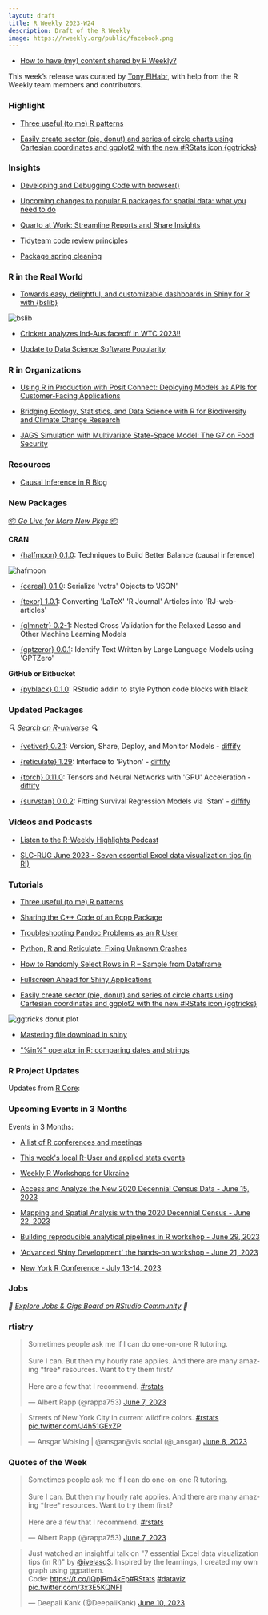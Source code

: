 ```yaml
---
layout: draft
title: R Weekly 2023-W24
description: Draft of the R Weekly
image: https://rweekly.org/public/facebook.png
---
```


+ [How to have (my) content shared by R Weekly?](https://github.com/rweekly/rweekly.org#how-to-have-my-content-shared-by-r-weekly)

This week’s release was curated by [Tony ElHabr](https://twitter.com/TonyElHabr), with help from the R Weekly team members and contributors.



###  Highlight

+ [Three useful (to me) R patterns](https://masalmon.eu/2023/06/06/basic-patterns/)

+ [Easily create sector (pie, donut) and series of circle charts using Cartesian coordinates and ggplot2 with the new #RStats icon {ggtricks}](https://www.abdoulblog.com/posts/2023-05-31_ggtricks-intro/)

### Insights

+ [Developing and Debugging Code with browser()](https://mjfrigaard.github.io/posts/debugging/)

+ [Upcoming changes to popular R packages for spatial data: what you need to do](https://geocompx.org/post/2023/rgdal-retirement/)

+ [Quarto at Work: Streamline Reports and Share Insights](https://posit.co/blog/quarto-at-work/)

+ [Tidyteam code review principles](https://www.tidyverse.org/blog/2023/06/code-review-principles/)

+ [Package spring cleaning](https://www.tidyverse.org/blog/2023/06/spring-cleaning-2023/)

### R in the Real World

+ [Towards easy, delightful, and customizable dashboards in Shiny for R with {bslib}](https://shiny.posit.co/blog/posts/bslib-dashboards/)

![bslib](https://raw.githubusercontent.com/rweekly/image/master/2023/W24/bslib.png)

+ [Cricketr analyzes Ind-Aus faceoff in WTC 2023!!](https://gigadom.in/2023/06/05/cricketr-analyzes-ind-aus-faceoff-in-wtc-2023/)

+ [Update to Data Science Software Popularity](https://r4stats.com/2023/06/07/update-to-data-science-software-popularity/)

###  R in Organizations

+ [Using R in Production with Posit Connect: Deploying Models as APIs for Customer-Facing Applications](https://posit.co/blog/using-r-in-production-with-posit-connect/)

+ [Bridging Ecology, Statistics, and Data Science with R for Biodiversity and Climate Change Research](https://www.r-consortium.org/blog/2023/06/06/ecology-statistics-data-science-r-for-biodiversity-climate-change-research-2)

+ [JAGS Simulation with Multivariate State-Space Model: The G7 on Food Security](https://datageeek.com/2023/06/07/jags-simulation-with-multivariate-state-space-model-g7-on-food-security/)

###  Resources

+ [Causal Inference in R Blog](https://r-causal.github.io/r-causal-blog/)

###  New Packages

<p class="added-hostname"><a href="https://rweekly.org/live" target="_blank" class="externalLink">📦 <i>Go Live for More New Pkgs</i> 📦</a></p>


**CRAN**

+ [{halfmoon} 0.1.0](https://r-causal.github.io/r-causal-blog/posts/introducing-halfmoon/): Techniques to Build Better Balance (causal inference)

![hafmoon](https://raw.githubusercontent.com/rweekly/image/master/2023/W24/geom_mirror_histogram.png)


+ [{cereal} 0.1.0](https://cran.r-project.org/package=cereal): Serialize 'vctrs' Objects to 'JSON'

+ [{texor} 1.0.1](https://cran.r-project.org/package=texor): Converting 'LaTeX' 'R Journal' Articles into 'RJ-web-articles'

+ [{glmnetr} 0.2-1](https://cran.r-project.org/package=glmnetr): Nested Cross Validation for the Relaxed Lasso and Other Machine
Learning Models

+ [{gptzeror} 0.0.1](https://cran.r-project.org/package=gptzeror): Identify Text Written by Large Language Models using 'GPTZero'

**GitHub or Bitbucket**

+ [{pyblack} 0.1.0](https://github.com/erictleung/pyblack): RStudio addin to style Python code blocks with black

### Updated Packages

<i>🔍 [Search on R-universe](https://r-universe.dev/search/) 🔍</i>

+ [{vetiver} 0.2.1](https://posit.co/blog/vetiver-sagemaker/): Version, Share, Deploy, and Monitor Models - [diffify](https://diffify.com/R/vetiver)

+ [{reticulate} 1.29](https://posit.co/blog/reticulate-1-29/): Interface to 'Python' - [diffify](https://diffify.com/R/reticulate)

+ [{torch} 0.11.0](https://blogs.rstudio.com/tensorflow/posts/2023-06-07-torch-0-11): Tensors and Neural Networks with 'GPU' Acceleration - [diffify](https://diffify.com/R/torch)

+ [{survstan} 0.0.2](https://cran.r-project.org/package=survstan): Fitting Survival Regression Models via 'Stan' - [diffify](https://diffify.com/R/survstan)

###  Videos and Podcasts

* [Listen to the R-Weekly Highlights Podcast](https://rweekly.fireside.fm/)

+ [SLC-RUG June 2023 - Seven essential Excel data visualization tips (in R!)](https://www.youtube.com/watch?v=XEDOfUp_O7w)


###  Tutorials

+ [Three useful (to me) R patterns](https://masalmon.eu/2023/06/06/basic-patterns/)

+ [Sharing the C++ Code of an Rcpp Package](https://epiverse-trace.github.io/posts/share-cpp/index.html)

+ [Troubleshooting Pandoc Problems as an R User](https://ropensci.org/blog/2023/06/01/troubleshooting-pandoc-problems-as-an-r-user/)


+ [Python, R and Reticulate: Fixing Unknown Crashes](https://wazrak.com/python-r-reticulate-and-fixing-unknown-crashes/)

+ [How to Randomly Select Rows in R – Sample from Dataframe](https://www.marsja.se/how-to-randomly-select-rows-in-r-sample/)

+ [Fullscreen Ahead for Shiny Applications](https://www.jumpingrivers.com/blog/fullscreen-r-shiny-javascript-api/)

+ [Easily create sector (pie, donut) and series of circle charts using Cartesian coordinates and ggplot2 with the new #RStats icon {ggtricks}](https://www.abdoulblog.com/posts/2023-05-31_ggtricks-intro/)

![ggtricks donut plot](https://raw.githubusercontent.com/rweekly/image/master/2023/W24/donuts_facets_montage.png)

+ [Mastering file download in shiny](https://rtask.thinkr.fr/mastering-file-download-in-shiny/)

+ ["%in%" operator in R: comparing dates and strings](https://r-critique.com/in_operator_in_r_comparing_dates_and_strings)

<!--<div class="post-more-begin></div><div class="post-more-end"></div>-->

###  R Project Updates

Updates from [R Core](http://developer.r-project.org/blosxom.cgi/R-devel/NEWS):


###  Upcoming Events in 3 Months

Events in 3 Months:


+ [A list of R conferences and meetings](https://jumpingrivers.github.io/meetingsR/events.html)

+ [This week's local R-User and applied stats events](https://community.rstudio.com/c/irl)

+ [Weekly R Workshops for Ukraine](https://sites.google.com/view/dariia-mykhailyshyna/main/r-workshops-for-ukraine)

+ [Access and Analyze the New 2020 Decennial Census Data - June 15, 2023](https://www.eventbrite.com/e/access-and-analyze-the-new-2020-decennial-census-data-tickets-632022023887)

+ [Mapping and Spatial Analysis with the 2020 Decennial Census - June 22, 2023](https://www.eventbrite.com/e/mapping-and-spatial-analysis-with-the-2020-decennial-census-tickets-641300375687)

+ [Building reproducible analytical pipelines in R workshop - June 29, 2023](https://r-posts.com/building-reproducible-analytical-pipelines-in-r-workshop/)

+ ['Advanced Shiny Development' the hands-on workshop - June 21, 2023](https://mirai-solutions.ch/news/2023/06/09/announce-shiny3-ws/)

+ [New York R Conference - July 13-14, 2023](https://rstats.ai/nyr.html)


### Jobs

<i>💼 [Explore Jobs & Gigs Board on RStudio Community](https://community.rstudio.com/c/jobs/) 💼</i>

###  rtistry

<blockquote class="twitter-tweet"><p lang="en" dir="ltr">Sometimes people ask me if I can do one-on-one R tutoring.<br><br>Sure I can. But then my hourly rate applies. And there are many amazing *free* resources. Want to try them first?<br><br>Here are a few that I recommend. <a href="https://twitter.com/hashtag/rstats?src=hash&amp;ref_src=twsrc%5Etfw">#rstats</a></p>&mdash; Albert Rapp (@rappa753) <a href="https://twitter.com/rappa753/status/1666444941516591112?ref_src=twsrc%5Etfw">June 7, 2023</a></blockquote> <script async src="https://platform.twitter.com/widgets.js" charset="utf-8"></script> 

<blockquote class="twitter-tweet"><p lang="en" dir="ltr">Streets of New York City in current wildfire colors. <a href="https://twitter.com/hashtag/rstats?src=hash&amp;ref_src=twsrc%5Etfw">#rstats</a> <a href="https://t.co/J4h51GExZP">pic.twitter.com/J4h51GExZP</a></p>&mdash; Ansgar Wolsing | @ansgar@vis.social (@_ansgar) <a href="https://twitter.com/_ansgar/status/1666824668664193026?ref_src=twsrc%5Etfw">June 8, 2023</a></blockquote> <script async src="https://platform.twitter.com/widgets.js" charset="utf-8"></script> 

###  Quotes of the Week

<blockquote class="twitter-tweet"><p lang="en" dir="ltr">Sometimes people ask me if I can do one-on-one R tutoring.<br><br>Sure I can. But then my hourly rate applies. And there are many amazing *free* resources. Want to try them first?<br><br>Here are a few that I recommend. <a href="https://twitter.com/hashtag/rstats?src=hash&amp;ref_src=twsrc%5Etfw">#rstats</a></p>&mdash; Albert Rapp (@rappa753) <a href="https://twitter.com/rappa753/status/1666444941516591112?ref_src=twsrc%5Etfw">June 7, 2023</a></blockquote> <script async src="https://platform.twitter.com/widgets.js" charset="utf-8"></script> 

<blockquote class="twitter-tweet"><p lang="en" dir="ltr">Just watched an insightful talk on &quot;7 essential Excel data visualization tips (in R!)&quot; by <a href="https://twitter.com/ivelasq3?ref_src=twsrc%5Etfw">@ivelasq3</a>. Inspired by the learnings, I created my own graph using ggpattern.<br>Code: <a href="https://t.co/IQpjRm4kEp">https://t.co/IQpjRm4kEp</a><a href="https://twitter.com/hashtag/RStats?src=hash&amp;ref_src=twsrc%5Etfw">#RStats</a> <a href="https://twitter.com/hashtag/dataviz?src=hash&amp;ref_src=twsrc%5Etfw">#dataviz</a> <a href="https://t.co/3x3E5KQNFI">pic.twitter.com/3x3E5KQNFI</a></p>&mdash; Deepali Kank (@DeepaliKank) <a href="https://twitter.com/DeepaliKank/status/1667446236645847040?ref_src=twsrc%5Etfw">June 10, 2023</a></blockquote> <script async src="https://platform.twitter.com/widgets.js" charset="utf-8"></script> 

